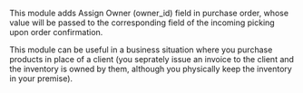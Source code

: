 This module adds Assign Owner (owner_id) field in purchase order, whose
value will be passed to the corresponding field of the incoming picking
upon order confirmation.

This module can be useful in a business situation where you purchase
products in place of a client (you seprately issue an invoice to the
client and the inventory is owned by them, although you physically keep
the inventory in your premise).
